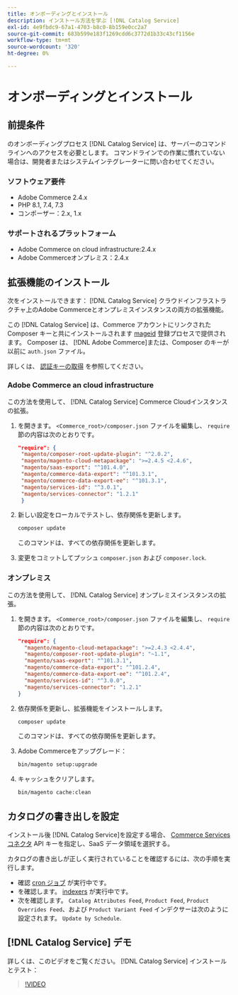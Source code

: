 ```yaml
---
title: オンボーディングとインストール
description: インストール方法を学ぶ [!DNL Catalog Service]
exl-id: 4e9fbdc9-67a1-4703-b8c0-8b159e0cc2a7
source-git-commit: 683b599e183f1269cdd6c3772d1b33c43cf1156e
workflow-type: tm+mt
source-wordcount: '320'
ht-degree: 0%

---
```


# オンボーディングとインストール

## 前提条件

のオンボーディングプロセス [!DNL Catalog Service] は、サーバーのコマンドラインへのアクセスを必要とします。 コマンドラインでの作業に慣れていない場合は、開発者またはシステムインテグレーターに問い合わせてください。

### ソフトウェア要件

- Adobe Commerce 2.4.x
- PHP 8.1, 7.4, 7.3
- コンポーザー：2.x, 1.x

### サポートされるプラットフォーム

- Adobe Commerce on cloud infrastructure:2.4.x
- Adobe Commerceオンプレミス：2.4.x

## 拡張機能のインストール

次をインストールできます： [!DNL Catalog Service] クラウドインフラストラクチャ上のAdobe Commerceとオンプレミスインスタンスの両方の拡張機能。

この [!DNL Catalog Service] は、Commerce アカウントにリンクされた Composer キーと共にインストールされます [mageid](https://developer.adobe.com/commerce/marketplace/guides/sellers/profile-personal/#field-descriptions) 登録プロセスで提供されます。 Composer は、 [!DNL Adobe Commerce]または、Composer のキーが以前に `auth.json` ファイル。

詳しくは、 [認証キーの取得](https://devdocs.magento.com/guides/v2.4/install-gde/prereq/connect-auth.html) を参照してください。

### Adobe Commerce an cloud infrastructure

この方法を使用して、 [!DNL Catalog Service] Commerce Cloudインスタンスの拡張。

1. を開きます。 `<Commerce_root>/composer.json` ファイルを編集し、 `require` 節の内容は次のとおりです。

   ```json
   "require": {
    "magento/composer-root-update-plugin": "^2.0.2",
    "magento/magento-cloud-metapackage": ">=2.4.5 <2.4.6",
    "magento/saas-export": "^101.4.0",
    "magento/commerce-data-export": "^101.3.1",
    "magento/commerce-data-export-ee": "^101.3.1",
    "magento/services-id": "^3.0.1",
    "magento/services-connector": "1.2.1"
    }
   ```

1. 新しい設定をローカルでテストし、依存関係を更新します。

   ```bash
   composer update
   ```

   このコマンドは、すべての依存関係を更新します。

1. 変更をコミットしてプッシュ `composer.json` および `composer.lock`.

### オンプレミス

この方法を使用して、 [!DNL Catalog Service] オンプレミスインスタンスの拡張。

1. を開きます。 `<Commerce_root>/composer.json` ファイルを編集し、 `require` 節の内容は次のとおりです。

   ```json
   "require": {
     "magento/magento-cloud-metapackage": ">=2.4.3 <2.4.4",
     "magento/composer-root-update-plugin": "~1.1",
     "magento/saas-export": "^101.3.1",
     "magento/commerce-data-export": "^101.2.4",    
     "magento/commerce-data-export-ee": "^101.2.4",
     "magento/services-id": "^3.0.0",
     "magento/services-connector": "1.2.1"
   }
   ```

1. 依存関係を更新し、拡張機能をインストールします。

   ```bash
   composer update
   ```

   このコマンドは、すべての依存関係を更新します。

1. Adobe Commerceをアップグレード：

   ```bash
   bin/magento setup:upgrade
   ```

1. キャッシュをクリアします。

   ```bash
   bin/magento cache:clean
   ```

## カタログの書き出しを設定

インストール後 [!DNL Catalog Service]を設定する場合、 [Commerce Services コネクタ](../landing/saas.md) API キーを指定し、SaaS データ領域を選択する。

カタログの書き出しが正しく実行されていることを確認するには、次の手順を実行します。

- 確認 [cron ジョブ](https://experienceleague.adobe.com/docs/commerce-operations/configuration-guide/cli/configure-cron-jobs.html) が実行中です。
- を確認します。 [indexers](https://experienceleague.adobe.com/docs/commerce-operations/configuration-guide/cli/manage-indexers.html) が実行中です。
- 次を確認します。 `Catalog Attributes Feed`, `Product Feed`, `Product Overrides Feed`、および `Product Variant Feed` インデクサーは次のように設定されます。 `Update by Schedule`.

## [!DNL Catalog Service] デモ

詳しくは、このビデオをご覧ください。 [!DNL Catalog Service] インストールとテスト：

>[!VIDEO](https://video.tv.adobe.com/v/3409390?quality=12&learn=on)
